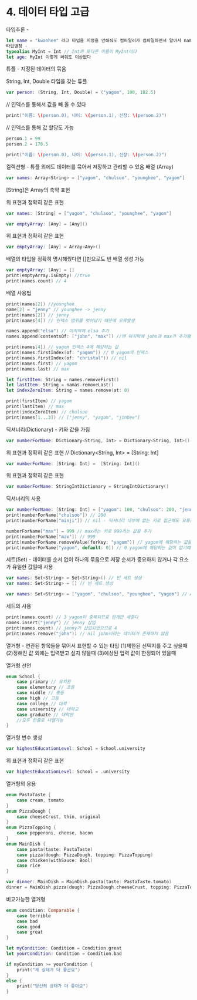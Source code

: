 <h1>4. 데이터 타입 고급</h1>

타입추론 -

```swift
let name = "kwanhee" 라고 타입을 지정을 안해줘도 컴파일러가 컴파일하면서 알아서 name을 String으로 지정해준다
타입별칭 -
typealias MyInt = Int // Int의 또다른 이름이 MyInt이다
let age: MyInt 이렇게 써줘도 이상없다
```

튜플 - 지정된 데이터의 묶음

String, Int, Double 타입을 갖는 튜플
```swift
var person: (String, Int, Double) = ("yagom", 100, 182.5)
```

// 인덱스를  통해서 값을 빼 올 수 있다
```swift
print("이름: \(person.0), 나이: \(person.1), 신장: \(person.2)")
```

// 인덱스를 통해 값 할당도 가능

```swift
person.1 = 99
person.2 = 178.5
```
```swift
print("이름: \(person.0), 나이: \(person.1), 신장: \(person.2)")
```

컬렉션형 - 튜플 외에도 데이터를 묶어서 저장하고 관리할 수 있음
배열 (Array)
```swift
var names: Array<String> = ["yagom", "chulsoo", "younghee", "yagom"]
```

[String]은 Array<String>의 축약 표현

위 표현과 정확히 같은 표현
```swift
var names: [String] = ["yagom", "chulsoo", "younghee", "yagom"]
```

```swift
var emptyArray: [Any] = [Any]()
```
위 표현과 정확히 같은 표현
```swift
var emptyArray: [Any] = Array<Any>()
```

배열의 타입을 정확히 명시해줬다면 []만으로도 빈 배열 생성 가능

```swift
var emptyArray: [Any] = []
print(emptyArray.isEmpty) //true
print(names.count) // 4
```

배열 사용법
```swift
print(names[2]) //younghee
name[2] = "jenny" // younghee -> jenny
print(names[2]) // jenny
print(names[4]) // 인덱스 범위를 벗어났기 때문에 오류발생

names.append("elsa") // 마지막에 elsa 추가
names.append(contentsOf: ["john", "max"]) //맨 마지막에 john과 max가 추가됌

print(names[4]) // yagom 인덱스 4에 해당하는 값
print(names.firstIndex(of: "yagom")) // 0 yagom의 인덱스
print(names.firstIndex(of: "christal")) // nil
print(names.first) // yagom
print(names.last) // max

let firstItem: String = names.removeFirst()
let lastItem: String = namas.removeLast()
let indexZeroItem: String = names.remove(at: 0)

print(firstItem) // yagom
print(lastItem) // max
print(indexZeroItem) // chulsoo
print(names[1...3]) // ["jenny", "yagom", "jinhee"]
```
딕셔너리(Dictionary) - 키와 값을 가짐
```swift
var numberForName: Dictionary<String, Int> = Dictionary<String, Int>()
```
위 표현과 정확히 같은 표현 // Dictionary<String, Int> = [String: Int]
```swift
var numberForName: [String: Int] =  [String: Int]()
```
위 표현과 정확히 같은 표현
```swift
var numberForName: StringIntDictionary = StringIntDictionary()
```

딕셔너리의 사용

```swift
var numberForName: [String: Int] = ["yagom": 100, "chulsoo": 200, "jenny": 300] // 초기값 주기
print(numberForName["chulsoo"]) // 200
print(numberForName["minji"]) // nil - 딕셔너리 내부에 없는 키로 접근해도 오류는 안나지만 nil을 반환한다
```

```swift
numberForName["max"] = 999 // max라는 키로 999라는 값을 추가
print(numberForName["max"]) // 999
print(numberForName.removeValue(forkey: "yagom")) // yagom에 해당하는 값을 제거해주기 때문에 nil이 반환됌
print(numberForName["yagom", default: 0]) // 0 yagom에 해당하는 값이 없기때문에 기본값 0이 반환됌
```

세트(Set) - 데이터를 순서 없이 하나의 묶음으로 저장
순서가 중요하지 않거나 각 요소가 유일한 값일때 사용

```swift
var names: Set<String> = Set<String>() // 빈 세트 생성
var names: Set<String> = [] // 빈 세트 생성

var names: Set<String> = ["yagom", "chulsoo", "younghee", "yagom"] // Array와 마찬가지로 대괄호 사용
```

세트의 사용
```swift
print(names.count) // 3 yagom이 중복되므로 한개만 세준다
names.insert("jenny") // jenny 삽입
print(names.count) // jenny가 삽입되었으므로 4
print(names.remove("john")) // nil john이라는 데이터가 존재하지 않음
```

열거형 - 연관된 항목들을 묶어서 표현할 수 있는 타입
(1)제한된 선택지를 주고 싶을때
(2)정해진 값 외에는 입력받고 싶지 않을때
(3)예상된 입력 값이 한정되어 있을때

열거형 선언
```swift
enum School {
    case primary // 유치원
    case elementary // 초등
    case middle // 중등
    case high // 고등
    case college // 대학
    case university // 대학교
    case graduate // 대학원
    //모두 한줄로 나열가능
}
```

열거형 변수 생성
```swift
var highestEducationLevel: School = School.university
```
위 표현과 정확히 같은 표현
```swift
var highestEducationLevel: School = .university
```

열거형의 응용
```swift
enum PastaTaste {
    case cream, tomato
}
enum PizzaDough {
    case cheeseCrust, thin, original
}
enum PizzaTopping {
    case pepperoni, cheese, bacon
}
enum MainDish {
    case pasta(taste: PastaTaste)
    case pizza(dough: PizzaDough, topping: PizzaTopping)
    case chicken(withSauce: Bool)
    case rice
}

var dinner: MainDish = MainDish.pasta(taste: PastaTaste.tomato)
dinner = MainDish.pizza(dough: PizzaDough.cheeseCrust, topping: PizzaTopping.bacon)
```

비교가능한 열거형
```swift
enum condition: Comparable {
    case terrible
    case bad
    case good
    case great
}

let myCondition: Condition = Condition.great
let yourCondition: Condition = Condition.bad

if myCondition >= yourCondition {
    print("제 상태가 더 좋군요")
}
else {
    print("당신의 상태가 더 좋아요")
}
```
